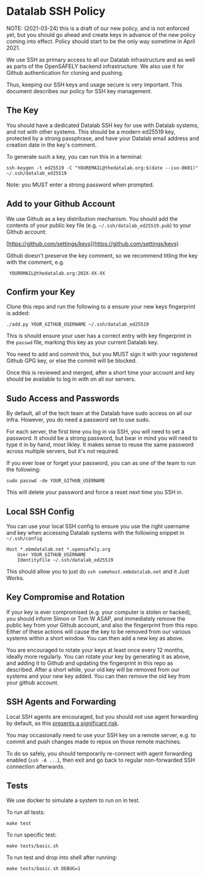 # Datalab SSH Policy

NOTE: (2021-03-24) this is a draft of our new policy, and is not enforced yet,
but you should go ahead and create keys in advance of the new policy coming
into effect. Policy should start to be the only way sometime in April 2021.

We use SSH as primary access to all our Datalab infrastructure and as well as
parts of the OpenSAFELY backend infrastructure. We also use it for Github
authentication for cloning and pushing. 

Thus, keeping our SSH keys and usage secure is very important. This document
describes our policy for SSH key management.


## The Key

You should have a dedicated Datalab SSH key for use with Datalab systems, and
not with other systems. This should be a modern ed25519 key, protected by
a strong passphrase, and have your Datalab email address and creation date in
the key's comment.

To generate such a key, you can run this in a terminal:

    ssh-keygen -t ed25519 -C "YOUREMAIL@thedatalab.org:$(date --iso-8601)" ~/.ssh/datalab_ed25519

Note: you MUST enter a strong password when prompted.


## Add to your Github Account

We use Github as a key distribution mechanism. You should add the contents of
your public key file (e.g. `~/.ssh/datalab_ed25519.pub`) to your Github
account:

[https://github.com/settings/keys](https://github.com/settings/keys)

Github doesn't preserve the key comment, so we recommend titling the key with
the comment, e.g.

     YOURRMAIL@thedatalab.org:202X-XX-XX


## Confirm your Key

Clone this repo and run the following to a ensure your new keys fingerprint is
added:

    ./add.py YOUR_GITHUB_USERNAME ~/.ssh/datalab_ed25519

This is should ensure your user has a correct entry with key fingerprint in the
`passwd` file, marking this key as your current Datalab key.

You need to add and commit this, but you MUST sign it with your registered
Github GPG key, or else the commit will be blocked.

Once this is reviewed and merged, after a short time your account and key
should be available to log in with on all our servers.

## Sudo Access and Passwords

By default, all of the tech team at the Datalab have sudo access on all our
infra. However, you do need a password set to use sudo.

For each server, the first time you log in via SSH, you will need to set
a password. It should be a strong password, but bear in mind you will need to
type it in by hand, most likley. It makes sense to reuse the same password
across multiple servers, but it's not required.

If you ever lose or forget your password, you can as one of the team to run the
following:

    sudo passwd -de YOUR_GITHUB_USERNAME

This will delete your password and force a reset next time you SSH in.

## Local SSH Config

You can use your local SSH config to ensure you use the right username and key when
accessing Datalab systems with the following snippet in `~/.ssh/config`


```
Host *.ebmdatalab.net *.opensafely.org
    User YOUR_GITHUB_USERNAME
    IdentityFile ~/.ssh/datalab_ed25519
```

This should allow you to just do `ssh somehost.embdatalab.net` and it Just Works.


## Key Compromise and Rotation

If your key is ever compromised (e.g. your computer is stolen or hacked), you
should inform Simon or Tom W ASAP, and immediately remove the public key from
your Github account, and also the fingerprint from this repo. Either of these
actions will cause the key to be removed from our various systems within
a short window. You can then add a new key as above.


You are encouraged to rotate your keys at least once every 12 months, ideally
more regularly.  You can rotate your key by generating it as above, and adding
it to Github and updating the fingerprint in this repo as described. After
a short while, your old key will be removed from our systems and your new key added.
You can then remove the old key from your github account.


## SSH Agents and Forwarding

Local SSH agents are encouraged, but you should *not* use agent forwarding by
default, as this [presents a significant
risk](https://smallstep.com/blog/ssh-agent-explained/#agent-forwarding-comes-with-a-risk).

You may occasionally need to use your SSH key on a remote server, e.g. to
commit and push changes made to repos on those remote machines.

To do so safely, you should temporarily re-connect with agent forwarding
enabled (`ssh -A ...`), then exit and go back to regular non-forwarded SSH
connection afterwards.


## Tests


We use docker to simulate a system to run on in test.

To run all tests:

    make test

To run specific test:

    make tests/basic.sh

To run test and drop into shell after running:

    make tests/basic.sh DEBUG=1
